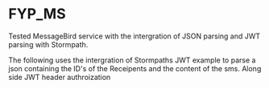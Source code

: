 # FYP_MS
Tested MessageBird service with the intergration of JSON parsing and JWT parsing with Stormpath.

The following uses the intergration of Stormpaths JWT example to parse a json containing the ID's of the Receipents and the content of the sms. 
Along side JWT header authroization 

